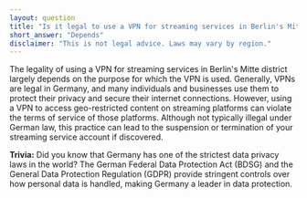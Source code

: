 ```yaml
---
layout: question
title: "Is it legal to use a VPN for streaming services in Berlin's Mitte district?"
short_answer: "Depends"
disclaimer: "This is not legal advice. Laws may vary by region."
---
```


The legality of using a VPN for streaming services in Berlin's Mitte district largely depends on the purpose for which the VPN is used. Generally, VPNs are legal in Germany, and many individuals and businesses use them to protect their privacy and secure their internet connections. However, using a VPN to access geo-restricted content on streaming platforms can violate the terms of service of those platforms. Although not typically illegal under German law, this practice can lead to the suspension or termination of your streaming service account if discovered.

**Trivia:** Did you know that Germany has one of the strictest data privacy laws in the world? The German Federal Data Protection Act (BDSG) and the General Data Protection Regulation (GDPR) provide stringent controls over how personal data is handled, making Germany a leader in data protection.
